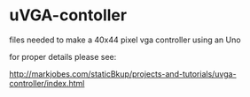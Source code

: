 # uVGA-contoller
files needed to make a 40x44 pixel vga controller using an Uno


for proper details please see:

http://markjobes.com/staticBkup/projects-and-tutorials/uvga-controller/index.html

